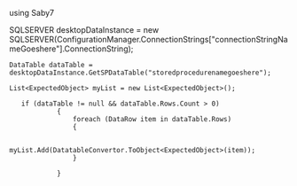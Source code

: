 

using Saby7

SQLSERVER desktopDataInstance = new SQLSERVER(ConfigurationManager.ConnectionStrings["connectionStringNameGoeshere"].ConnectionString);

    DataTable dataTable = desktopDataInstance.GetSPDataTable("storedprocedurenamegoeshere");

    List<ExpectedObject> myList = new List<ExpectedObject>();
	
       if (dataTable != null && dataTable.Rows.Count > 0)
                {
                    foreach (DataRow item in dataTable.Rows)
                    {

                        myList.Add(DatatableConvertor.ToObject<ExpectedObject>(item));
                    }

                }


